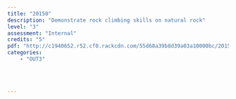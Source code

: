 ```yaml
---
title: "20150"
description: "Demonstrate rock climbing skills on natural rock"
level: "3"
assessment: "Internal"
credits: "5"
pdf: "http://c1940652.r52.cf0.rackcdn.com/55d68a39b8d39a03a10000bc/20150.pdf"
categories:
    - "OUT3"
    
    
    
    
---
```


